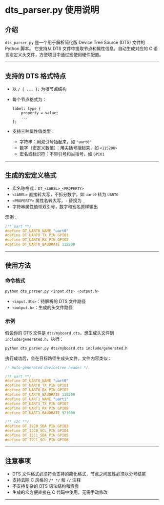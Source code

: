 # dts_parser.py 使用说明

## 介绍

`dts_parser.py` 是一个用于解析简化版 Device Tree Source (DTS) 文件的 Python 脚本。
 它支持从 DTS 文件中提取节点和属性信息，自动生成对应的 C 语言宏定义头文件，方便项目中通过宏使用硬件配置。

------

## 支持的 DTS 格式特点

- 以 `/ { ... };` 为根节点结构

- 每个节点格式为：

  ```
  label: type {
      property = value;
      ...
  };
  ```

- 支持三种属性值类型：

  - 字符串：用双引号括起来，如 `"uart0"`
  - 数字（宏定义数值）：用尖括号括起来，如 `<115200>`
  - 宏名或标识符：不带引号和尖括号，如 `GPIO1`

------

## 生成的宏定义格式

- 宏名称格式：`DT_<LABEL>_<PROPERTY>`
- `<LABEL>` 直接转大写，不拆分数字，如 `uart0` 转为 `UART0`
- `<PROPERTY>` 属性名转大写，`-` 替换为 `_`
- 字符串属性值带双引号，数字和宏名原样输出

示例：

```c
/** uart **/
#define DT_UART0_NAME "uart0"
#define DT_UART0_TX_PIN GPIO1
#define DT_UART0_RX_PIN GPIO2
#define DT_UART0_BAUDRATE 115200
```

------

## 使用方法

### 命令格式

```bash
python dts_parser.py <input.dts> <output.h>
```

- `<input.dts>`：待解析的 DTS 文件路径
- `<output.h>`：生成的头文件路径

### 示例

假设你的 DTS 文件是 `dts/myboard.dts`，想生成头文件到 `include/generated.h`，执行：

```bash
python dts_parser.py dts/myboard.dts include/generated.h
```

执行成功后，会在目标路径生成头文件，文件内容类似：

```c
/* Auto-generated devicetree header */

/** uart **/
#define DT_UART0_NAME "uart0"
#define DT_UART0_TX_PIN GPIO1
#define DT_UART0_RX_PIN GPIO2
#define DT_UART0_BAUDRATE 115200
#define DT_UART1_NAME "uart1"
#define DT_UART1_TX_PIN GPIO7
#define DT_UART1_RX_PIN GPIO8
#define DT_UART1_BAUDRATE 921600

/** i2c **/
#define DT_I2C0_SDA_PIN GPIO3
#define DT_I2C0_SCL_PIN GPIO4
#define DT_I2C1_SDA_PIN GPIO5
#define DT_I2C1_SCL_PIN GPIO6

```

------

## 注意事项

- DTS 文件格式必须符合支持的简化格式，节点之间属性必须以分号结尾
- 支持去除 C 风格的 `/* */` 和 `//` 注释
- 不支持复杂的 DTS 语法结构和嵌套
- 生成的宏方便直接在 C 代码中使用，无需手动修改

------

